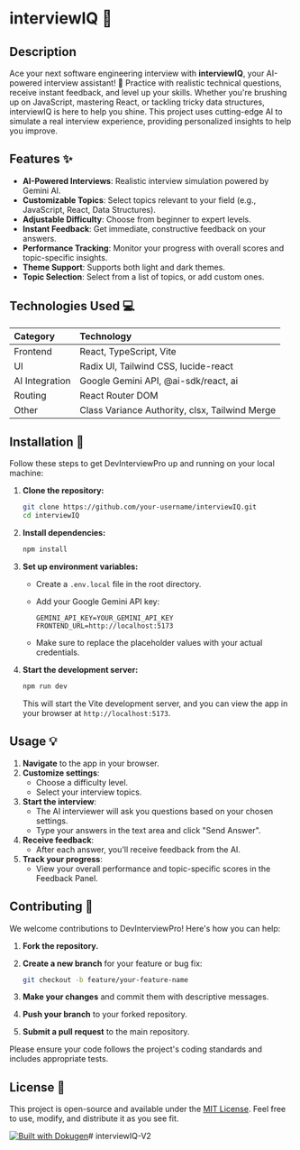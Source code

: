 # interviewIQ 🚀

## Description

Ace your next software engineering interview with **interviewIQ**, your AI-powered interview assistant! 🌟 Practice with realistic technical questions, receive instant feedback, and level up your skills. Whether you're brushing up on JavaScript, mastering React, or tackling tricky data structures, interviewIQ is here to help you shine. 
This project uses cutting-edge AI to simulate a real interview experience, providing personalized insights to help you improve.

## Features ✨

- **AI-Powered Interviews**: Realistic interview simulation powered by Gemini AI.
- **Customizable Topics**: Select topics relevant to your field (e.g., JavaScript, React, Data Structures).
- **Adjustable Difficulty**: Choose from beginner to expert levels.
- **Instant Feedback**: Get immediate, constructive feedback on your answers.
- **Performance Tracking**: Monitor your progress with overall scores and topic-specific insights.
- **Theme Support**: Supports both light and dark themes.
- **Topic Selection**: Select from a list of topics, or add custom ones.

## Technologies Used 💻

| Category         | Technology                               |
| :--------------- | :--------------------------------------- |
| Frontend         | React, TypeScript, Vite                   |
| UI               | Radix UI, Tailwind CSS, lucide-react      |
| AI Integration   | Google Gemini API, @ai-sdk/react, ai      |
| Routing          | React Router DOM                           |
| Other            | Class Variance Authority, clsx, Tailwind Merge |

## Installation 🔧

Follow these steps to get DevInterviewPro up and running on your local machine:

1. **Clone the repository:**

   ```bash
   git clone https://github.com/your-username/interviewIQ.git
   cd interviewIQ
   ```

2. **Install dependencies:**

   ```bash
   npm install
   ```

3. **Set up environment variables:**

   - Create a `.env.local` file in the root directory.
   - Add your Google Gemini API key:

     ```
     GEMINI_API_KEY=YOUR_GEMINI_API_KEY
     FRONTEND_URL=http://localhost:5173

     ```

   - Make sure to replace the placeholder values with your actual credentials.

4. **Start the development server:**

   ```bash
   npm run dev
   ```

   This will start the Vite development server, and you can view the app in your browser at `http://localhost:5173`.

## Usage 💡

1. **Navigate** to the app in your browser.
2. **Customize settings**:
   - Choose a difficulty level.
   - Select your interview topics.
3. **Start the interview**:
   - The AI interviewer will ask you questions based on your chosen settings.
   - Type your answers in the text area and click "Send Answer".
4. **Receive feedback**:
   - After each answer, you'll receive feedback from the AI.
5. **Track your progress**:
   - View your overall performance and topic-specific scores in the Feedback Panel.



## Contributing 🤝

We welcome contributions to DevInterviewPro! Here's how you can help:

1. **Fork the repository.**
2. **Create a new branch** for your feature or bug fix:

   ```bash
   git checkout -b feature/your-feature-name
   ```

3. **Make your changes** and commit them with descriptive messages.
4. **Push your branch** to your forked repository.
5. **Submit a pull request** to the main repository.

Please ensure your code follows the project's coding standards and includes appropriate tests.

## License 📜

This project is open-source and available under the [MIT License](LICENSE). Feel free to use, modify, and distribute it as you see fit.

[![Built with Dokugen](https://img.shields.io/badge/Built%20with-Dokugen-brightgreen)](https://github.com/samueltuoyo15/Dokugen)#   i n t e r v i e w I Q - V 2  
 